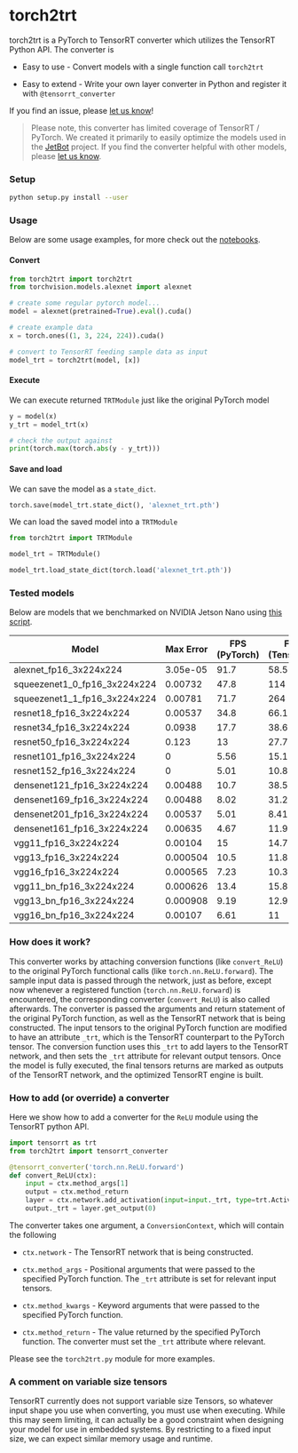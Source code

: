 # torch2trt

torch2trt is a PyTorch to TensorRT converter which utilizes the 
TensorRT Python API.  The converter is

* Easy to use - Convert models with a single function call ``torch2trt``

* Easy to extend - Write your own layer converter in Python and register it with ``@tensorrt_converter``

If you find an issue, please [let us know](../..//issues)!

> Please note, this converter has limited coverage of TensorRT / PyTorch.  We created it primarily
> to easily optimize the models used in the [JetBot](https://github.com/NVIDIA-AI-IOT/jetbot) project.  If you find the converter helpful with other models, please [let us know](../..//issues).

### Setup

```bash
python setup.py install --user
```

### Usage

Below are some usage examples, for more check out the [notebooks](notebooks).

#### Convert

```python
from torch2trt import torch2trt
from torchvision.models.alexnet import alexnet

# create some regular pytorch model...
model = alexnet(pretrained=True).eval().cuda()

# create example data
x = torch.ones((1, 3, 224, 224)).cuda()

# convert to TensorRT feeding sample data as input
model_trt = torch2trt(model, [x])
```

#### Execute

We can execute returned ``TRTModule`` just like the original PyTorch model

```python
y = model(x)
y_trt = model_trt(x)

# check the output against 
print(torch.max(torch.abs(y - y_trt)))
```

#### Save and load

We can save the model as a ``state_dict``.

```python
torch.save(model_trt.state_dict(), 'alexnet_trt.pth')
```

We can load the saved model into a ``TRTModule``

```python
from torch2trt import TRTModule

model_trt = TRTModule()

model_trt.load_state_dict(torch.load('alexnet_trt.pth'))
```

### Tested models

Below are models that we benchmarked on NVIDIA Jetson Nano using [this script](torch2trt/test.py). 


| Model | Max Error | FPS (PyTorch) | FPS (TensorRT) |
|------|-----------|---------------|----------------|
| alexnet_fp16_3x224x224 | 3.05e-05 | 91.7 | 58.5 |
| squeezenet1_0_fp16_3x224x224 | 0.00732 | 47.8 | 114 |
| squeezenet1_1_fp16_3x224x224 | 0.00781 | 71.7 | 264 |
| resnet18_fp16_3x224x224 | 0.00537 | 34.8 | 66.1 |
| resnet34_fp16_3x224x224 | 0.0938 | 17.7 | 38.6 |
| resnet50_fp16_3x224x224 | 0.123 | 13 | 27.7 |
| resnet101_fp16_3x224x224 | 0 | 5.56 | 15.1 |
| resnet152_fp16_3x224x224 | 0 | 5.01 | 10.8 |
| densenet121_fp16_3x224x224 | 0.00488 | 10.7 | 38.5 |
| densenet169_fp16_3x224x224 | 0.00488 | 8.02 | 31.2 |
| densenet201_fp16_3x224x224 | 0.00537 | 5.01 | 8.41 |
| densenet161_fp16_3x224x224 | 0.00635 | 4.67 | 11.9 |
| vgg11_fp16_3x224x224 | 0.00104 | 15 | 14.7 |
| vgg13_fp16_3x224x224 | 0.000504 | 10.5 | 11.8 |
| vgg16_fp16_3x224x224 | 0.000565 | 7.23 | 10.3 |
| vgg11_bn_fp16_3x224x224 | 0.000626 | 13.4 | 15.8 |
| vgg13_bn_fp16_3x224x224 | 0.000908 | 9.19 | 12.9 |
| vgg16_bn_fp16_3x224x224 | 0.00107 | 6.61 | 11 |


### How does it work?

This converter works by attaching conversion functions (like ``convert_ReLU``) to the original 
PyTorch functional calls (like ``torch.nn.ReLU.forward``).  The sample input data is passed
through the network, just as before, except now whenever a registered function (``torch.nn.ReLU.forward``)
is encountered, the corresponding converter (``convert_ReLU``) is also called afterwards.  The converter
is passed the arguments and return statement of the original PyTorch function, as well as the TensorRT
network that is being constructed.  The input tensors to the original PyTorch function are modified to
have an attribute ``_trt``, which is the TensorRT counterpart to the PyTorch tensor.  The conversion function
uses this ``_trt`` to add layers to the TensorRT network, and then sets the ``_trt`` attribute for
relevant output tensors.  Once the model is fully executed, the final tensors returns are marked as outputs
of the TensorRT network, and the optimized TensorRT engine is built.

### How to add (or override) a converter

Here we show how to add a converter for the ``ReLU`` module using the TensorRT
python API.

```python
import tensorrt as trt
from torch2trt import tensorrt_converter

@tensorrt_converter('torch.nn.ReLU.forward')
def convert_ReLU(ctx):
    input = ctx.method_args[1]
    output = ctx.method_return
    layer = ctx.network.add_activation(input=input._trt, type=trt.ActivationType.RELU)  
    output._trt = layer.get_output(0)
```

The converter takes one argument, a ``ConversionContext``, which will contain
the following

* ``ctx.network`` - The TensorRT network that is being constructed.

* ``ctx.method_args`` - Positional arguments that were passed to the specified PyTorch function.  The ``_trt`` attribute is set for relevant input tensors.
* ``ctx.method_kwargs`` - Keyword arguments that were passed to the specified PyTorch function.
* ``ctx.method_return`` - The value returned by the specified PyTorch function.  The converter must set the ``_trt`` attribute where relevant.

Please see the ``torch2trt.py`` module for more examples.

### A comment on variable size tensors

TensorRT currently does not support variable size Tensors, so whatever input shape you use when converting, you must use
when executing.  While this may seem
limiting, it can actually be a good constraint when designing your model for use in embedded systems.  By 
restricting to a fixed input size, we can expect similar memory usage and runtime. 
